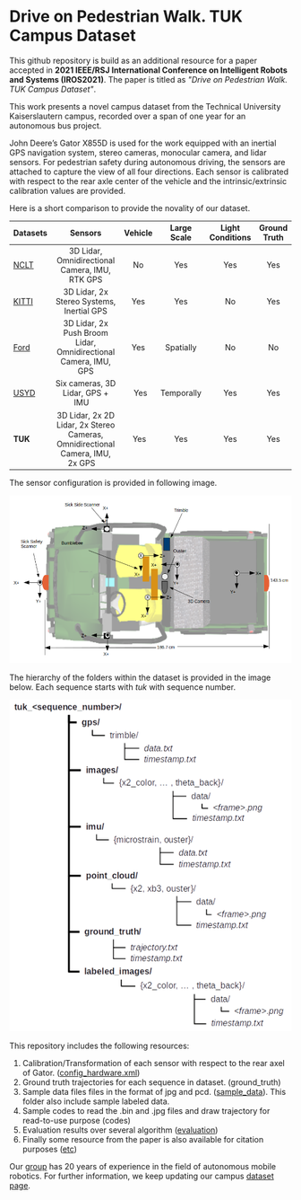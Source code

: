 # Drive on Pedestrian Walk. TUK Campus Dataset

This github repository is build as an additional resource for a paper accepted in **2021 IEEE/RSJ International Conference on Intelligent Robots and Systems (IROS2021)**. The paper is titled as *"Drive on Pedestrian Walk. TUK Campus Dataset"*.

This work presents a novel campus dataset from the Technical University Kaiserslautern campus, recorded over a span of one year for an autonomous bus project.

John Deere’s Gator X855D is used for the work equipped with an inertial GPS navigation system, stereo cameras, monocular camera, and lidar sensors. For pedestrian safety during autonomous driving, the sensors are attached to capture the view of all four directions. Each sensor is calibrated with respect to the rear axle center of the vehicle and the intrinsic/extrinsic calibration values are provided.

Here is a short comparison to provide the novality of our dataset.

| Datasets        | Sensors           | Vehicle |  Large Scale |  Light Conditions |  Ground Truth |
| ------------- |:-------------------:|:-------:|:------------:|:-----------------:|:-------------:|
| [NCLT]()      | 3D Lidar, Omnidirectional Camera, IMU, RTK GPS | No | Yes | Yes | Yes |
| [KITTI]()     | 3D Lidar, 2x Stereo Systems, Inertial GPS      |   Yes | Yes | No | Yes |
| [Ford]()      | 3D Lidar, 2x Push Broom Lidar, Omnidirectional Camera, IMU, GPS     |  Yes | Spatially | No | No |
| [USYD]()      | Six cameras, 3D Lidar, GPS + IMU      |   Yes | Temporally | Yes | Yes |
| **TUK**       | 3D Lidar, 2x 2D Lidar, 2x Stereo Cameras, Omnidirectional Camera, IMU, 2x GPS     |  Yes | Yes | Yes | Yes |


The sensor configuration is provided in following image.

![alt text](https://github.com/HannanEjazKeen/TUKCampusDataset/blob/main/etc/sensor_configuration.png)


The hierarchy of the folders within the dataset is provided in the image below. Each sequence starts with *tuk* with sequence number.

![alt text](https://github.com/HannanEjazKeen/TUKCampusDataset/blob/main/etc/dataset_hierarchy.png)

This repository includes the following resources:

1. Calibration/Transformation of each sensor with respect to the rear axel of Gator. ([config_hardware.xml](https://github.com/HannanEjazKeen/TUKCampusDataset/blob/main/config_hardware.xml))
2. Ground truth trajectories for each sequence in dataset. (ground_truth)
3. Sample data files files in the format of jpg and pcd. ([sample_data](https://github.com/HannanEjazKeen/TUKCampusDataset/tree/main/sample_data)). This folder also include sample labeled data.
4. Sample codes to read the .bin and .jpg files and draw trajectory for read-to-use purpose (codes)
5. Evaluation results over several algorithm ([evaluation](https://github.com/HannanEjazKeen/TUKCampusDataset/tree/main/evaluation))
6. Finally some resource from the paper is also available for citation purposes ([etc](https://github.com/HannanEjazKeen/TUKCampusDataset/tree/main/etc))

Our [group](https://agrosy.informatik.uni-kl.de/en/) has 20 years of experience in the field of autonomous mobile robotics. For further information, we keep updating our campus [dataset page](https://agrosy.informatik.uni-kl.de/en/research/data-sets/tuk-campus).
